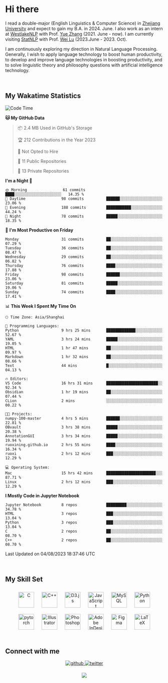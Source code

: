 # Hi there

I read a double-major (English Linguistics & Computer Science) in [Zhejiang University](https://www.zju.edu.cn/english/) and expect to gain my B.A. in 2024. June. I also work as an intern at [WestlakeNLP](https://westlakenlp.netlify.app/) with Prof. [Yue Zhang](https://frcchang.github.io/) (2021. June - now). I am currently visiting [StatNLP](https://statnlp-research.github.io/) with Prof. [Wei Lu](https://istd.sutd.edu.sg/people/faculty/lu-wei) (2023.June - 2023. Oct).

I am continuously exploring my direction in Natural Language Processing. Generally, I wish to apply language technology to boost human productivity, to develop and improve language technologies in boosting productivity, and to solve linguistic theory and philosophy questions with artificial intelligence technology.

<br/>  


<!-- 
## Github Stats  
<div align="center"><img src="https://github-readme-stats.vercel.app/api?username=LuneRGB&show_icons=true&count_private=true&hide_border=true" align="center" /></div>  

<br/>   -->


## My Wakatime Statistics

<!--START_SECTION:waka-->
![Code Time](http://img.shields.io/badge/Code%20Time-778%20hrs%207%20mins-blue)

**🐱 My GitHub Data** 

> 📦 2.4 MB Used in GitHub's Storage 
 > 
> 🏆 212 Contributions in the Year 2023
 > 
> 🚫 Not Opted to Hire
 > 
> 📜 11 Public Repositories 
 > 
> 🔑 13 Private Repositories 
 > 
**I'm a Night 🦉** 

```text
🌞 Morning                61 commits          ████░░░░░░░░░░░░░░░░░░░░░   14.35 % 
🌆 Daytime                98 commits          ██████░░░░░░░░░░░░░░░░░░░   23.06 % 
🌃 Evening                188 commits         ███████████░░░░░░░░░░░░░░   44.24 % 
🌙 Night                  78 commits          █████░░░░░░░░░░░░░░░░░░░░   18.35 % 
```
📅 **I'm Most Productive on Friday** 

```text
Monday                   31 commits          ██░░░░░░░░░░░░░░░░░░░░░░░   07.29 % 
Tuesday                  36 commits          ██░░░░░░░░░░░░░░░░░░░░░░░   08.47 % 
Wednesday                29 commits          ██░░░░░░░░░░░░░░░░░░░░░░░   06.82 % 
Thursday                 76 commits          ████░░░░░░░░░░░░░░░░░░░░░   17.88 % 
Friday                   98 commits          ██████░░░░░░░░░░░░░░░░░░░   23.06 % 
Saturday                 81 commits          █████░░░░░░░░░░░░░░░░░░░░   19.06 % 
Sunday                   74 commits          ████░░░░░░░░░░░░░░░░░░░░░   17.41 % 
```


📊 **This Week I Spent My Time On** 

```text
🕑︎ Time Zone: Asia/Shanghai

💬 Programming Languages: 
Python                   9 hrs 25 mins       █████████████░░░░░░░░░░░░   52.67 % 
YAML                     3 hrs 24 mins       █████░░░░░░░░░░░░░░░░░░░░   19.05 % 
HTML                     1 hr 47 mins        ██░░░░░░░░░░░░░░░░░░░░░░░   09.97 % 
Markdown                 1 hr 32 mins        ██░░░░░░░░░░░░░░░░░░░░░░░   08.66 % 
Text                     44 mins             █░░░░░░░░░░░░░░░░░░░░░░░░   04.13 % 

🔥 Editors: 
VS Code                  16 hrs 31 mins      ███████████████████████░░   92.34 % 
Obsidian                 1 hr 19 mins        ██░░░░░░░░░░░░░░░░░░░░░░░   07.44 % 
CLion                    2 mins              ░░░░░░░░░░░░░░░░░░░░░░░░░   00.22 % 

🐱‍💻 Projects: 
numpy-100-master         4 hrs 5 mins        ██████░░░░░░░░░░░░░░░░░░░   22.81 % 
OBvault                  3 hrs 38 mins       █████░░░░░░░░░░░░░░░░░░░░   20.38 % 
AnnotationGUI            3 hrs 34 mins       █████░░░░░░░░░░░░░░░░░░░░   19.94 % 
ruoxining.github.io      2 hrs 55 mins       ████░░░░░░░░░░░░░░░░░░░░░   16.34 % 
ruoxi                    2 hrs 12 mins       ███░░░░░░░░░░░░░░░░░░░░░░   12.29 % 

💻 Operating System: 
Mac                      15 hrs 42 mins      ██████████████████████░░░   87.71 % 
Linux                    2 hrs 12 mins       ███░░░░░░░░░░░░░░░░░░░░░░   12.29 % 
```

**I Mostly Code in Jupyter Notebook** 

```text
Jupyter Notebook         8 repos             █████████░░░░░░░░░░░░░░░░   34.78 % 
HTML                     3 repos             ███░░░░░░░░░░░░░░░░░░░░░░   13.04 % 
Python                   3 repos             ███░░░░░░░░░░░░░░░░░░░░░░   13.04 % 
C                        2 repos             ██░░░░░░░░░░░░░░░░░░░░░░░   08.70 % 
C++                      2 repos             ██░░░░░░░░░░░░░░░░░░░░░░░   08.70 % 
```




 Last Updated on 04/08/2023 18:37:46 UTC
<!--END_SECTION:waka-->


<!-- <div align="center">

  [![Top Langs](https://github-readme-stats.vercel.app/api/top-langs/?username=LuneRGB&layout=compact)](https://github.com/LuneRGB/github-readme-stats)

</div>   -->

<br/>  



## My Skill Set  
<div align="center">  
<a href="https://www.cprogramming.com/" target="_blank"><img style="margin: 10px" src="https://profilinator.rishav.dev/skills-assets/c-original.svg" alt="C" height="50" /></a>  
<a href="https://www.cplusplus.com/" target="_blank"><img style="margin: 10px" src="https://profilinator.rishav.dev/skills-assets/cplusplus-original.svg" alt="C++" height="50" /></a>  
<a href="https://d3js.org/" target="_blank"><img style="margin: 10px" src="https://profilinator.rishav.dev/skills-assets/d3js-original.svg" alt="D3.js" height="50" /></a>  
<a href="https://www.javascript.com/" target="_blank"><img style="margin: 10px" src="https://profilinator.rishav.dev/skills-assets/javascript-original.svg" alt="JavaScript" height="50" /></a>  
<a href="https://www.mysql.com/" target="_blank"><img style="margin: 10px" src="https://profilinator.rishav.dev/skills-assets/mysql-original-wordmark.svg" alt="MySQL" height="50" /></a>  
<a href="https://www.python.org/" target="_blank"><img style="margin: 10px" src="https://profilinator.rishav.dev/skills-assets/python-original.svg" alt="Python" height="50" /></a>  
<a href="https://pytorch.org/" target="_blank"><img style="margin: 10px" src="https://profilinator.rishav.dev/skills-assets/pytorch-icon.svg" alt="pytorch" height="50" /></a>  
<a href="https://www.adobe.com/in/products/illustrator.html" target="_blank"><img style="margin: 10px" src="https://profilinator.rishav.dev/skills-assets/adobe_illustrator-icon.svg" alt="Illustrator" height="50" /></a>  
<a href="https://www.adobe.com/in/products/photoshop.html" target="_blank"><img style="margin: 10px" src="https://profilinator.rishav.dev/skills-assets/photoshop-plain.svg" alt="Photoshop" height="50" /></a>  
<a href="https://www.adobe.com/in/products/indesign.html" target="_blank"><img style="margin: 10px" src="https://profilinator.rishav.dev/skills-assets/adobeindesign.svg" alt="Adobe InDesign" height="50" /></a>  
<a href="https://www.figma.com/" target="_blank"><img style="margin: 10px" src="https://profilinator.rishav.dev/skills-assets/figma-icon.svg" alt="Figma" height="50" /></a>  
<a href="https://www.latex-project.org/" target="_blank"><img style="margin: 10px" src="https://profilinator.rishav.dev/skills-assets/latex.png" alt="LaTeX" height="50" /></a>  
</div>  

<br/>  



## Connect with me  
<div align="center">
<a href="https://github.com/ruoxining" target="_blank">
<img src=https://img.shields.io/badge/github-%2324292e.svg?&style=for-the-badge&logo=github&logoColor=white alt=github style="margin-bottom: 5px;" />
</a>
<a href="https://twitter.com/LuneRGB" target="_blank">
<img src=https://img.shields.io/badge/twitter-%2300acee.svg?&style=for-the-badge&logo=twitter&logoColor=white alt=twitter style="margin-bottom: 5px;" />
</a>  
</div>  
  

<br/> 


<div align="center">
<img src="https://komarev.com/ghpvc/?username=LuneRGB&&style=flat-square" align="center" />
</div>  

<br />
